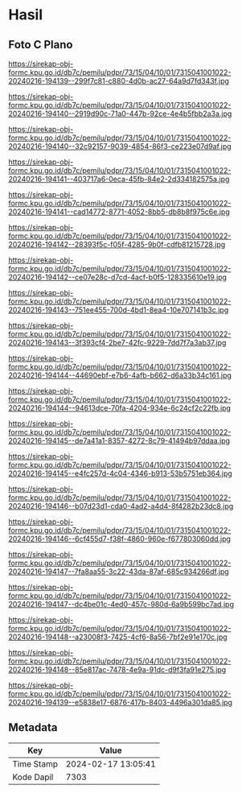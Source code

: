 # Hasil

## Foto C Plano

https://sirekap-obj-formc.kpu.go.id/db7c/pemilu/pdpr/73/15/04/10/01/7315041001022-20240216-194139--299f7c81-c880-4d0b-ac27-64a9d7fd343f.jpg

https://sirekap-obj-formc.kpu.go.id/db7c/pemilu/pdpr/73/15/04/10/01/7315041001022-20240216-194140--2919d90c-71a0-447b-92ce-4e4b5fbb2a3a.jpg

https://sirekap-obj-formc.kpu.go.id/db7c/pemilu/pdpr/73/15/04/10/01/7315041001022-20240216-194140--32c92157-9039-4854-86f3-ce223e07d9af.jpg

https://sirekap-obj-formc.kpu.go.id/db7c/pemilu/pdpr/73/15/04/10/01/7315041001022-20240216-194141--403717a6-0eca-45fb-84e2-2d334182575a.jpg

https://sirekap-obj-formc.kpu.go.id/db7c/pemilu/pdpr/73/15/04/10/01/7315041001022-20240216-194141--cad14772-8771-4052-8bb5-db8b8f975c6e.jpg

https://sirekap-obj-formc.kpu.go.id/db7c/pemilu/pdpr/73/15/04/10/01/7315041001022-20240216-194142--28393f5c-f05f-4285-9b0f-cdfb81215728.jpg

https://sirekap-obj-formc.kpu.go.id/db7c/pemilu/pdpr/73/15/04/10/01/7315041001022-20240216-194142--ce07e28c-d7cd-4acf-b0f5-128335610e19.jpg

https://sirekap-obj-formc.kpu.go.id/db7c/pemilu/pdpr/73/15/04/10/01/7315041001022-20240216-194143--751ee455-700d-4bd1-8ea4-10e707141b3c.jpg

https://sirekap-obj-formc.kpu.go.id/db7c/pemilu/pdpr/73/15/04/10/01/7315041001022-20240216-194143--3f393cf4-2be7-42fc-9229-7dd7f7a3ab37.jpg

https://sirekap-obj-formc.kpu.go.id/db7c/pemilu/pdpr/73/15/04/10/01/7315041001022-20240216-194144--44690ebf-e7b6-4afb-b662-d6a33b34c161.jpg

https://sirekap-obj-formc.kpu.go.id/db7c/pemilu/pdpr/73/15/04/10/01/7315041001022-20240216-194144--94613dce-70fa-4204-934e-6c24cf2c22fb.jpg

https://sirekap-obj-formc.kpu.go.id/db7c/pemilu/pdpr/73/15/04/10/01/7315041001022-20240216-194145--de7a41a1-8357-4272-8c79-41494b97ddaa.jpg

https://sirekap-obj-formc.kpu.go.id/db7c/pemilu/pdpr/73/15/04/10/01/7315041001022-20240216-194145--e4fc257d-4c04-4346-b913-53b5751eb364.jpg

https://sirekap-obj-formc.kpu.go.id/db7c/pemilu/pdpr/73/15/04/10/01/7315041001022-20240216-194146--b07d23d1-cda0-4ad2-a4d4-8f4282b23dc8.jpg

https://sirekap-obj-formc.kpu.go.id/db7c/pemilu/pdpr/73/15/04/10/01/7315041001022-20240216-194146--6cf455d7-f38f-4860-960e-f677803060dd.jpg

https://sirekap-obj-formc.kpu.go.id/db7c/pemilu/pdpr/73/15/04/10/01/7315041001022-20240216-194147--7fa8aa55-3c22-43da-87af-685c934266df.jpg

https://sirekap-obj-formc.kpu.go.id/db7c/pemilu/pdpr/73/15/04/10/01/7315041001022-20240216-194147--dc4be01c-4ed0-457c-980d-6a9b599bc7ad.jpg

https://sirekap-obj-formc.kpu.go.id/db7c/pemilu/pdpr/73/15/04/10/01/7315041001022-20240216-194148--a23008f3-7425-4cf6-8a56-7bf2e91e170c.jpg

https://sirekap-obj-formc.kpu.go.id/db7c/pemilu/pdpr/73/15/04/10/01/7315041001022-20240216-194148--85e817ac-7478-4e9a-91dc-d9f3fa91e275.jpg

https://sirekap-obj-formc.kpu.go.id/db7c/pemilu/pdpr/73/15/04/10/01/7315041001022-20240216-194139--e5838e17-6876-417b-8403-4496a301da85.jpg


## Metadata

| Key        | Value               |
| ---------- | ------------------- |
| Time Stamp | 2024-02-17 13:05:41 |
| Kode Dapil | 7303                |




